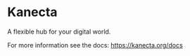 # Kanecta

A flexible hub for your digital world.

For more information see the docs: https://kanecta.org/docs

